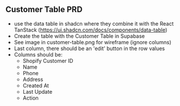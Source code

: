## Customer Table PRD

- use the data table in shadcn where they combine it with the React TanStack (https://ui.shadcn.com/docs/components/data-table)
- Create the table with the Customer Table in Supabase
- See image in customer-table.png for wireframe (ignore columns)
- Last column, there should be an 'edit' button in the row values
- Columns should be:
  - Shopify Customer ID
  - Name
  - Phone
  - Address
  - Created At
  - Last Update
  - Action
